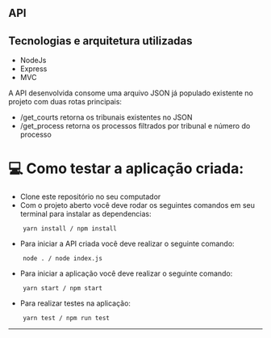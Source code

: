 ## API 
## Tecnologias e arquitetura utilizadas
- NodeJs
- Express
- MVC

A API desenvolvida consome uma arquivo JSON já populado existente no projeto com duas rotas principais:
- /get_courts retorna os tribunais existentes no JSON
- /get_process retorna os processos filtrados por tribunal e número do processo

# 💻 Como testar a aplicação criada:

- Clone este repositório no seu computador
- Com o projeto aberto você deve rodar os seguintes comandos em seu terminal para instalar as dependencias:

```shell
    yarn install / npm install
```

- Para iniciar a API criada você deve realizar o seguinte comando:

```shell
    node . / node index.js
```

- Para iniciar a aplicação você deve realizar o seguinte comando:

```shell
    yarn start / npm start
```

- Para realizar testes na aplicação:
```shell
    yarn test / npm run test
```
---

